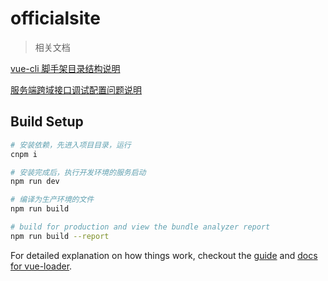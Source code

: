 # officialsite

> 相关文档

[vue-cli 脚手架目录结构说明](http://www.cnblogs.com/aleafo/p/7655360.html)

[服务端跨域接口调试配置问题说明](http://www.cnblogs.com/aleafo/p/7654792.html)

## Build Setup

``` bash
# 安装依赖，先进入项目目录，运行
cnpm i

# 安装完成后，执行开发环境的服务启动
npm run dev

# 编译为生产环境的文件
npm run build

# build for production and view the bundle analyzer report
npm run build --report
```

For detailed explanation on how things work, checkout the [guide](http://vuejs-templates.github.io/webpack/) and [docs for vue-loader](http://vuejs.github.io/vue-loader).

